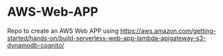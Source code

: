 # AWS-Web-APP
Repo to create an AWS Web APP using https://aws.amazon.com/getting-started/hands-on/build-serverless-web-app-lambda-apigateway-s3-dynamodb-cognito/
